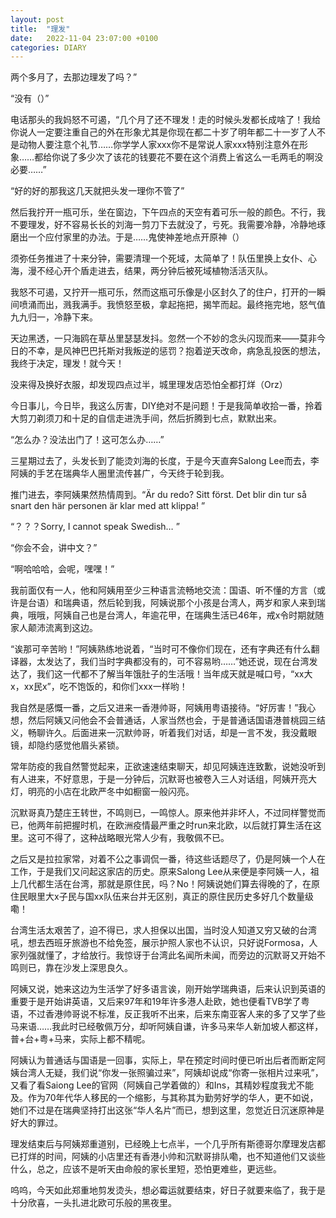 ```yaml
---
layout: post
title:  "理发"
date:   2022-11-04 23:07:00 +0100
categories: DIARY
---
```


两个多月了，去那边理发了吗？”

“没有（）”

电话那头的我妈怒不可遏，“几个月了还不理发！走的时候头发都长成啥了！我给你说人一定要注重自己的外在形象尤其是你现在都二十岁了明年都二十一岁了人不是动物人要注意个礼节……你学学人家xxx你不是常说人家xxx特别注意外在形象……都给你说了多少次了该花的钱要花不要在这个消费上省这么一毛两毛的啊没必要……”

“好的好的那我这几天就把头发一理你不管了”

然后我拧开一瓶可乐，坐在窗边，下午四点的天空有着可乐一般的颜色。不行，我不要理发，好不容易长长的刘海一剪刀下去就没了，亏死。我需要冷静，冷静地琢磨出一个应付家里的办法。于是……鬼使神差地点开原神（）

须弥任务推进了十来分钟，需要清理一个死域，太简单了！队伍里换上女仆、心海，漫不经心开个盾走进去，结果，两分钟后被死域植物活活灭队。

我怒不可遏，又拧开一瓶可乐，然而这瓶可乐像是小区封久了的住户，打开的一瞬间喷涌而出，溅我满手。我愤怒至极，拿起拖把，揭竿而起。最终拖完地，怒气值九九归一，冷静下来。

天边黑透，一只海鸥在草丛里瑟瑟发抖。忽然一个不妙的念头闪现而来——莫非今日的不幸，是风神巴巴托斯对我叛逆的惩罚？抱着逆天改命，病急乱投医的想法，我终于决定，理发！就今天！

没来得及换好衣服，却发现四点过半，城里理发店恐怕全都打烊（Orz）

今日事儿，今日毕，我这么厉害，DIY绝对不是问题！于是我简单收拾一番，拎着大剪刀剃须刀和十足的自信走进洗手间，然后折腾到七点，默默出来。

“怎么办？没法出门了！这可怎么办……”

三星期过去了，头发长到了能烫刘海的长度，于是今天直奔Salong Lee而去，李阿姨的手艺在瑞典华人圈里流传甚广，今天终于轮到我。

推门进去，李阿姨果然热情周到。“Är du redo? Sitt först. Det blir din tur så snart den här personen är klar med att klippa! ”

“？？？Sorry, I cannot speak Swedish… ”

“你会不会，讲中文？”

“啊哈哈哈，会呢，嘿嘿！”

我前面仅有一人，他和阿姨用至少三种语言流畅地交流：国语、听不懂的方言（或许是台语）和瑞典语，然后轮到我，阿姨说那个小孩是台湾人，两岁和家人来到瑞典，哦哦，阿姨自己也是台湾人，年逾花甲，在瑞典生活已46年，戒x令时期就随家人颠沛流离到这边。

“诶那可辛苦哟！”阿姨熟练地说着，“当时可不像你们现在，还有字典还有什么翻译器，太发达了，我们当时字典都没有的，可不容易哟……”她还说，现在台湾发达了，我们这一代都不了解当年饿肚子的生活哦！当年成天就是喊口号，“xx大x，xx民x”，吃不饱饭的，和你们xxx一样哟！

我自然是感慨一番，之后又进来一香港帅哥，阿姨用粤语接待。“好厉害！”我心想，然后阿姨又问他会不会普通话，人家当然也会，于是普通话国语港普桃园三结义，畅聊许久。后面进来一沉默帅哥，听着我们对话，却是一言不发，我没戴眼镜，却隐约感觉他眉头紧锁。

常年防疫的我自然警觉起来，正欲速速结束聊天，却见阿姨连连致歉，说她没听到有人进来，不好意思，于是一分钟后，沉默哥也被卷入三人对话组，阿姨开亮大灯，明亮的小店在北欧严冬中如橱窗一般闪亮。

沉默哥真乃楚庄王转世，不鸣则已，一鸣惊人。原来他并非坏人，不过同样警觉而已，他两年前把握时机，在欧洲疫情最严重之时run来北欧，以后就打算生活在这里。这可不得了，这种战略眼光常人少有，我敬佩不已。

之后又是拉拉家常，对着不公之事调侃一番，待这些话题尽了，仍是阿姨一个人在工作，于是我们又问起这家店的历史。原来Salong Lee从来便是李阿姨一人，祖上几代都生活在台湾，那就是原住民，吗？No！阿姨说她们算去得晚的了，在原住民眼里大x子民与国xx队伍来台并无区别，真正的原住民历史多好几个数量级嘞！

台湾生活太艰苦了，迫不得已，求人担保以出国，当时没人知道又穷又破的台湾吼，想去西班牙旅游也不给免签，展示护照人家也不认识，只好说Formosa，人家列强就懂了，才给放行。我惊讶于台湾此名闻所未闻，而旁边的沉默哥又开始不鸣则已，靠在沙发上深思良久。

阿姨又说，她来这边为生活学了好多语言诶，刚开始学瑞典语，后来认识到英语的重要于是开始讲英语，又后来97年和19年许多港人赴欧，她也便看TVB学了粤语，不过香港帅哥说不标准，反正我听不出来，后来东南亚客人来的多了又学了些马来语……我此时已经敬佩万分，却听阿姨自谦，许多马来华人新加坡人都这样，普+台+粤+马来，实际上都不精呢。

阿姨认为普通话与国语是一回事，实际上，早在预定时间时便已听出后者而断定阿姨台湾人无疑，我们说“你发一张照骗过来”，阿姨却说成“你寄一张相片过来吼”，又看了看Saiong Lee的官网（阿姨自己学着做的）和Ins，其精妙程度我尤不能及。作为70年代华人移民的一个缩影，与其称其为勤劳好学的华人，更不如说，她们不过是在瑞典坚持打出这张“华人名片”而已，想到这里，忽觉近日沉迷原神是好大的罪过。

理发结束后与阿姨郑重道别，已经晚上七点半，一个几乎所有斯德哥尔摩理发店都已打烊的时间，阿姨的小店里还有香港小帅和沉默哥排队嘞，也不知道他们又谈些什么，总之，应该不是听天由命般的家长里短，恐怕更难些，更远些。

呜呜，今天如此郑重地剪发烫头，想必霉运就要结束，好日子就要来临了，我于是十分欣喜，一头扎进北欧可乐般的黑夜里。